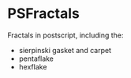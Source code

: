 # PSFractals

Fractals in postscript, including the:
* sierpinski gasket and carpet
* pentaflake
* hexflake
